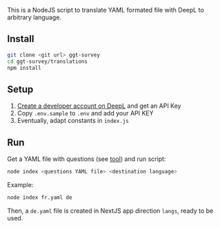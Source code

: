 This is a NodeJS script to translate YAML formated file with DeepL to arbitrary language.

## Install

```bash
git clone <git url> ggt-survey
cd ggt-survey/translations
npm install
```

## Setup

1. [Create a developer account on DeepL](https://www.deepl.com/fr/pro#developer) and get an API Key
2. Copy `.env.sample` to `.env` and add your API KEY
3. Eventually, adapt constants in `index.js`

## Run

Get a YAML file with questions (see [tool](../notion-yaml/README.md)) and run script:

```bash
node index <questions YAML file> <destination language>
```

Example:

```bash
node index fr.yaml de
```

Then, a `de.yaml` file is created in NextJS app direction `langs`, ready to be used.
